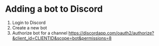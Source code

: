 # Adding a bot to Discord

1. Login to Discord
2. Create a new bot
3. Authorize bot for a channel https://discordapp.com/oauth2/authorize?&client_id=CLIENTID&scope=bot&permissions=8
